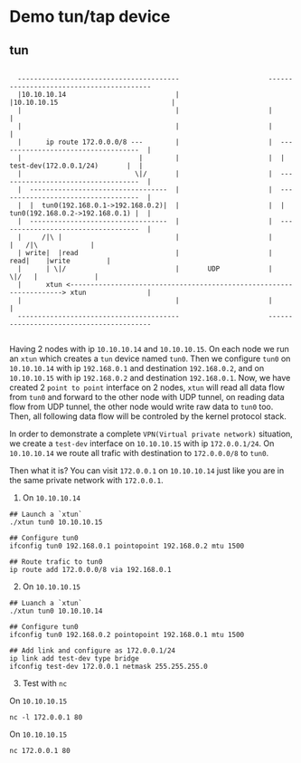Demo tun/tap device
==========================

## tun

```

  ----------------------------------------                      -----------------------------------------
  |10.10.10.14                           |                      |10.10.10.15                            |
  |                                      |                      |                                       |
  |                                      |                      |                                       |
  |      ip route 172.0.0.0/8 ---        |                      |  -----------------------------------  |
  |                             |        |                      |  |    test-dev(172.0.0.1/24)       |  |
  |                            \|/       |                      |  -----------------------------------  |
  |  ----------------------------------  |                      |  -----------------------------------  |
  |  |  tun0(192.168.0.1->192.168.0.2)|  |                      |  |  tun0(192.168.0.2->192.168.0.1) |  |
  |  ----------------------------------  |                      |  -----------------------------------  |
  |     /|\ |                            |                      |                   |   /|\             |
  | write|  |read                        |                      |               read|    |write         |
  |      | \|/                           |       UDP            |                  \|/   |              |
  |      xtun <--------------------------------------------------------------------> xtun               |
  |                                      |                      |                                       |
  ----------------------------------------                      -----------------------------------------


```

Having 2 nodes with ip `10.10.10.14` and `10.10.10.15`. On each node we run an `xtun` which creates a `tun` device named `tun0`. Then we configure `tun0` on `10.10.10.14` with ip `192.168.0.1` and destination `192.168.0.2`, and on `10.10.10.15` with ip `192.168.0.2` and destination `192.168.0.1`. Now, we have created 2 `point to point` interface on 2 nodes, `xtun` will read all data flow from `tun0` and forward to the other node with UDP tunnel, on reading data flow from UDP tunnel, the other node would write raw data to `tun0` too. Then, all following data flow will be controled by the kernel protocol stack.

In order to demonstrate a complete `VPN(Virtual private network)` situation, we create a `test-dev` interface on `10.10.10.15` with ip `172.0.0.1/24`. On `10.10.10.14` we route all trafic with destination to `172.0.0.0/8` to `tun0`. 

Then what it is? You can visit `172.0.0.1` on `10.10.10.14` just like you are in the same private network with `172.0.0.1`.


1. On `10.10.10.14`

```
## Launch a `xtun`
./xtun tun0 10.10.10.15

## Configure tun0
ifconfig tun0 192.168.0.1 pointopoint 192.168.0.2 mtu 1500

## Route trafic to tun0
ip route add 172.0.0.0/8 via 192.168.0.1
```

2. On `10.10.10.15`

```
## Luanch a `xtun`
./xtun tun0 10.10.10.14

## Configure tun0
ifconfig tun0 192.168.0.2 pointopoint 192.168.0.1 mtu 1500

## Add link and configure as 172.0.0.1/24
ip link add test-dev type bridge
ifconfig test-dev 172.0.0.1 netmask 255.255.255.0
```

3. Test with `nc`

On `10.10.10.15`

```
nc -l 172.0.0.1 80
```

On `10.10.10.15`

```
nc 172.0.0.1 80
```

